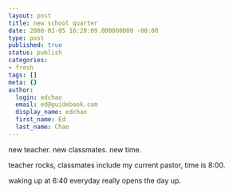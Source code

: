 ```yaml
---
layout: post
title: new school quarter
date: 2008-03-05 16:20:09.000000000 -08:00
type: post
published: true
status: publish
categories:
- fresh
tags: []
meta: {}
author:
  login: edchao
  email: ed@guidebook.com
  display_name: edchao
  first_name: Ed
  last_name: Chao
---
```

<p>new teacher. new classmates. new time.</p>
<p>teacher rocks, classmates include my current pastor, time is 8:00.</p>
<p>waking up at 6:40 everyday really opens the day up.</p>
